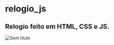 # relogio_js
## Relogio feito em HTML, CSS e JS.
![Sem título](https://github.com/daitoncheis/relogio_js/assets/29989317/6b8778d4-f707-4591-adc9-d34f530a4979)
